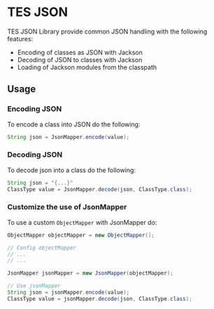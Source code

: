 # TES JSON

TES JSON Library provide common JSON handling with the following features:

- Encoding of classes as JSON with Jackson
- Decoding of JSON to classes with Jackson
- Loading of Jackson modules from the classpath

## Usage

### Encoding JSON

To encode a class into JSON do the following:

```java
String json = JsonMapper.encode(value);
```

### Decoding JSON

To decode json into a class do the following:

```java
String json = "{...}"
ClassType value = JsonMapper.decode(json, ClassType.class);
```

### Customize the use of JsonMapper

To use a custom `ObjectMapper` with JsonMapper do:

```java
ObjectMapper objectMapper = new ObjectMapper();

// Config objectMapper
// ...
// ...

JsonMapper jsonMapper = new JsonMapper(objectMapper);

// Use jsonMapper
String json = jsonMapper.encode(value);
ClassType value = jsonMapper.decode(json, ClassType.class);
```
